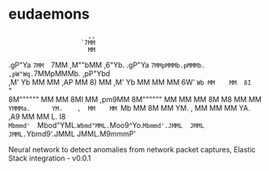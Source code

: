 # eudaemons
                          ,,                                                                   
                        `7MM                                                                   
                          MM                                                                   
 .gP"Ya `7MM  `7MM   ,M""bMM   ,6"Yb.  .gP"Ya `7MMpMMMb.pMMMb.  ,pW"Wq.`7MMpMMMb.  ,pP"Ybd     
,M'   Yb  MM    MM ,AP    MM  8)   MM ,M'   Yb  MM    MM    MM 6W'   `Wb MM    MM  8I   `"     
8M""""""  MM    MM 8MI    MM   ,pm9MM 8M""""""  MM    MM    MM 8M     M8 MM    MM  `YMMMa.     
YM.    ,  MM    MM `Mb    MM  8M   MM YM.    ,  MM    MM    MM YA.   ,A9 MM    MM  L.   I8     
 `Mbmmd'  `Mbod"YML.`Wbmd"MML.`Moo9^Yo.`Mbmmd'.JMML  JMML  JMML.`Ybmd9'.JMML  JMML.M9mmmP'

Neural network to detect anomalies from network packet captures, Elastic Stack integration - v0.0.1
